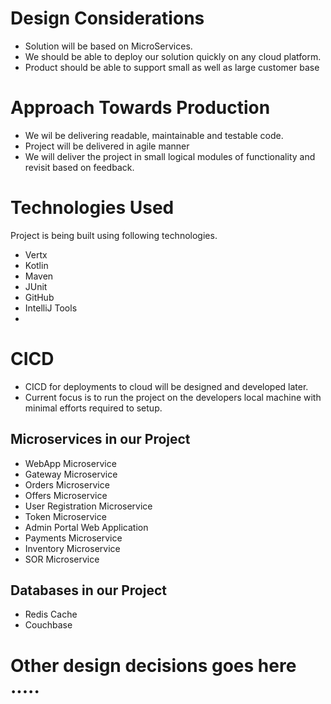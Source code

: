 # Design Considerations

* Solution will be based on MicroServices.
* We should be able to deploy our solution quickly on any cloud platform.
* Product should be able to support small as well as large customer base

# Approach Towards Production

* We wil be delivering readable, maintainable and testable code.
* Project will be delivered in agile manner
* We will deliver the project in small logical modules of functionality and revisit based on feedback.

# Technologies Used
Project is being built using following technologies.

* Vertx
* Kotlin
* Maven
* JUnit
* GitHub
* IntelliJ Tools
* 

# CICD
* CICD for deployments to cloud will be designed and developed later. 
* Current focus is to run the project on the developers local machine with minimal efforts required to setup.

## Microservices in our Project
* WebApp Microservice
* Gateway Microservice
* Orders Microservice
* Offers Microservice
* User Registration Microservice 
* Token Microservice
* Admin Portal Web Application
* Payments Microservice
* Inventory Microservice
* SOR Microservice

## Databases in our Project
* Redis Cache
* Couchbase

# Other design decisions goes here .....




